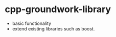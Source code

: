 cpp-groundwork-library
======================

* basic functionality
* extend existing libraries such as boost.